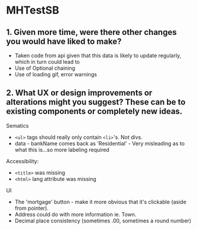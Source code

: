# MHTestSB

## 1. Given more time, were there other changes you would have liked to make?
- Taken code from api given that this data is likely to update regularly, which in turn could lead to 
- Use of Optional chaining
- Use of loading gif, error warnings

## 2. What UX or design improvements or alterations might you suggest? These can be to existing components or completely new ideas.
Sematics
- `<ul>` tags should really only contain `<li>`'s. Not divs.
- data - bankName comes back as 'Residential' - Very misleading as to what this is...so more labeling required

Accessibility:
- `<title>` was missing
- `<html>` lang attribute was missing

UI
- The 'mortgage' button - make it more obvious that it's clickable (aside from pointer).
- Address could do with more information ie. Town.
- Decimal place consistency (sometimes .00, sometimes a round number)
